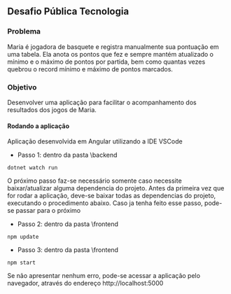 ## Desafio Pública Tecnologia

### Problema
Maria é jogadora de basquete e registra manualmente sua pontuação em uma tabela. Ela anota os pontos que fez e sempre mantém atualizado o mínimo e o máximo de pontos por partida, bem como quantas vezes quebrou o record mínimo e máximo de pontos marcados.

### Objetivo
Desenvolver uma aplicação para facilitar o acompanhamento dos resultados dos jogos de Maria.

#### Rodando a aplicação
Aplicação desenvolvida em Angular utilizando a IDE VSCode
 - Passo 1: dentro da pasta \backend
```
dotnet watch run
```

O próximo passo faz-se necessário somente caso necessite baixar/atualizar alguma dependencia do projeto. Antes da primeira vez que for rodar a aplicação, deve-se baixar todas as dependencias do projeto, executando o procedimento abaixo. Caso ja tenha feito esse passo, pode-se passar para o próximo
 - Passo 2: dentro da pasta \frontend
```
npm update
```

- Passo 3: dentro da pasta \frontend
```
npm start
```

Se não apresentar nenhum erro, pode-se acessar a aplicação pelo navegador, através do endereço http://localhost:5000
